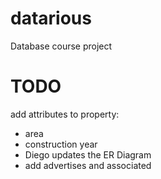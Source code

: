 # datarious

Database course project

# TODO
add attributes to property:
- area
- construction year
- Diego updates the ER Diagram
- add advertises and associated
